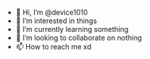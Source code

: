 - 👋 Hi, I’m @device1010
- 👀 I’m interested in things
- 🌱 I’m currently learning something
- 💞️ I’m looking to collaborate on nothing
- 📫 How to reach me xd

<!---
device1010/device1010 is a ✨ special ✨ repository because its `README.md` (this file) appears on your GitHub profile.
You can click the Preview link to take a look at your changes.
--->
